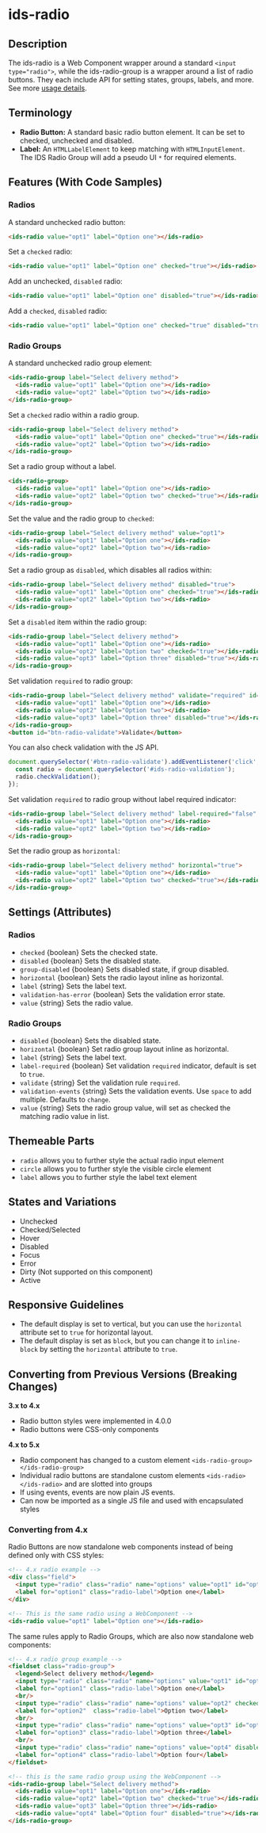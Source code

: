 # ids-radio

## Description

The ids-radio is a Web Component wrapper around a standard `<input type="radio">`, while the ids-radio-group is a wrapper around a list of radio buttons. They each include API for setting states, groups, labels, and more. See more [usage details](https://design.infor.com/components/components/radios).

## Terminology

- **Radio Button:** A standard basic radio button element. It can be set to checked, unchecked and disabled.
- **Label:** An `HTMLLabelElement` to keep matching with `HTMLInputElement`. The IDS Radio Group will add a pseudo UI `*` for required elements.

## Features (With Code Samples)

### Radios

A standard unchecked radio button:

```html
<ids-radio value="opt1" label="Option one"></ids-radio>
```

Set a `checked` radio:

```html
<ids-radio value="opt1" label="Option one" checked="true"></ids-radio>
```

Add an unchecked, `disabled` radio:

```html
<ids-radio value="opt1" label="Option one" disabled="true"></ids-radio>
```

Add a `checked`, `disabled` radio:

```html
<ids-radio value="opt1" label="Option one" checked="true" disabled="true"></ids-radio>
```
### Radio Groups

A standard unchecked radio group element:

```html
<ids-radio-group label="Select delivery method">
  <ids-radio value="opt1" label="Option one"></ids-radio>
  <ids-radio value="opt2" label="Option two"></ids-radio>
</ids-radio-group>
```

Set a `checked` radio within a radio group.

```html
<ids-radio-group label="Select delivery method">
  <ids-radio value="opt1" label="Option one" checked="true"></ids-radio>
  <ids-radio value="opt2" label="Option two"></ids-radio>
</ids-radio-group>
```

Set a radio group without a label.

```html
<ids-radio-group>
  <ids-radio value="opt1" label="Option one"></ids-radio>
  <ids-radio value="opt2" label="Option two" checked="true"></ids-radio>
</ids-radio-group>
```

Set the value and the radio group to `checked`:

```html
<ids-radio-group label="Select delivery method" value="opt1">
  <ids-radio value="opt1" label="Option one"></ids-radio>
  <ids-radio value="opt2" label="Option two"></ids-radio>
</ids-radio-group>
```

Set a radio group as `disabled`, which disables all radios within:

```html
<ids-radio-group label="Select delivery method" disabled="true">
  <ids-radio value="opt1" label="Option one" checked="true"></ids-radio>
  <ids-radio value="opt2" label="Option two"></ids-radio>
</ids-radio-group>
```

Set a `disabled` item within the radio group:

```html
<ids-radio-group label="Select delivery method">
  <ids-radio value="opt1" label="Option one"></ids-radio>
  <ids-radio value="opt2" label="Option two" checked="true"></ids-radio>
  <ids-radio value="opt3" label="Option three" disabled="true"></ids-radio>
</ids-radio-group>
```

Set validation `required` to radio group:

```html
<ids-radio-group label="Select delivery method" validate="required" id="ids-radio-validation">
  <ids-radio value="opt1" label="Option one"></ids-radio>
  <ids-radio value="opt2" label="Option two"></ids-radio>
  <ids-radio value="opt3" label="Option three" disabled="true"></ids-radio>
</ids-radio-group>
<button id="btn-radio-validate">Validate</button>
```

You can also check validation with the JS API.

```javascript
document.querySelector('#btn-radio-validate').addEventListener('click', () => {
  const radio = document.querySelector('#ids-radio-validation');
  radio.checkValidation();
});
```

Set validation `required` to radio group without label required indicator:

```html
<ids-radio-group label="Select delivery method" label-required="false" validate="required">
  <ids-radio value="opt1" label="Option one"></ids-radio>
  <ids-radio value="opt2" label="Option two"></ids-radio>
</ids-radio-group>
```

Set the radio group as `horizontal`:

```html
<ids-radio-group label="Select delivery method" horizontal="true">
  <ids-radio value="opt1" label="Option one"></ids-radio>
  <ids-radio value="opt2" label="Option two" checked="true"></ids-radio>
</ids-radio-group>
```

## Settings (Attributes)

### Radios

- `checked` {boolean} Sets the checked state.
- `disabled` {boolean} Sets the disabled state.
- `group-disabled` {boolean} Sets disabled state, if group disabled.
- `horizontal` {boolean} Sets the radio layout inline as horizontal.
- `label` {string} Sets the label text.
- `validation-has-error` {boolean} Sets the validation error state.
- `value` {string} Sets the radio value.

### Radio Groups

- `disabled` {boolean} Sets the disabled state.
- `horizontal` {boolean} Set radio group layout inline as horizontal.
- `label` {string} Sets the label text.
- `label-required` {boolean} Set validation `required` indicator, default is set to `true`.
- `validate` {string} Set the validation rule `required`.
- `validation-events` {string} Sets the validation events. Use `space` to add multiple. Defaults to `change`.
- `value` {string} Sets the radio group value, will set as checked the matching radio value in list.

## Themeable Parts

- `radio` allows you to further style the actual radio input element
- `circle` allows you to further style the visible circle element
- `label` allows you to further style the label text element

## States and Variations

- Unchecked
- Checked/Selected
- Hover
- Disabled
- Focus
- Error
- Dirty (Not supported on this component)
- Active

## Responsive Guidelines

- The default display is set to vertical, but you can use the `horizontal` attribute set to `true` for horizontal layout.
- The default display is set as `block`, but you can change it to `inline-block` by setting the `horizontal` attribute to `true`.

## Converting from Previous Versions (Breaking Changes)

**3.x to 4.x**

- Radio button styles were implemented in 4.0.0
- Radio buttons were CSS-only components

**4.x to 5.x**

- Radio component has changed to a custom element `<ids-radio-group></ids-radio-group>`
- Individual radio buttons are standalone custom elements `<ids-radio></ids-radio>` and are slotted into groups
- If using events, events are now plain JS events.
- Can now be imported as a single JS file and used with encapsulated styles

### Converting from 4.x

Radio Buttons are now standalone web components instead of being defined only with CSS styles:

```html
<!-- 4.x radio example -->
<div class="field">
  <input type="radio" class="radio" name="options" value="opt1" id="option1" />
  <label for="option1" class="radio-label">Option one</label>
</div>

<!-- This is the same radio using a WebComponent -->
<ids-radio value="opt1" label="Option one"></ids-radio>
```

The same rules apply to Radio Groups, which are also now standalone web components:

```html
<!-- 4.x radio group example -->
<fieldset class="radio-group">
  <legend>Select delivery method</legend>
  <input type="radio" class="radio" name="options" value="opt1" id="option1" />
  <label for="option1" class="radio-label">Option one</label>
  <br/>
  <input type="radio" class="radio" name="options" value="opt2" checked="true" id="option2" />
  <label for="option2"  class="radio-label">Option two</label>
  <br/>
  <input type="radio" class="radio" name="options" value="opt3" id="option3" />
  <label for="option3" class="radio-label">Option three</label>
  <br/>
  <input type="radio" class="radio" name="options" value="opt4" disabled="true" id="option4" />
  <label for="option4" class="radio-label">Option four</label>
</fieldset>

<!-- this is the same radio group using the WebComponent -->
<ids-radio-group label="Select delivery method">
  <ids-radio value="opt1" label="Option one"></ids-radio>
  <ids-radio value="opt2" label="Option two" checked="true"></ids-radio>
  <ids-radio value="opt3" label="Option three"></ids-radio>
  <ids-radio value="opt4" label="Option four" disabled="true"></ids-radio>
</ids-radio-group>
```
